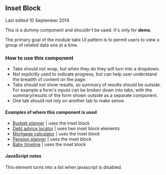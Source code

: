 ## Inset Block

Last edited 10 September 2014

This is a dummy component and shouldn't be used. It's only for **demo**.

The primary goal of the module tabs UI pattern is to permit users to view a group of
related data one at a time.

### How to use this component

- Tabs should not wrap, but when they do they will turn into a dropdown.
- Not explicitly used to indicate progress, but can help user  understand the breadth
of content on the page.
- Tabs should not show results, so summary of results should be outside. For
example a form's inputs can be broken down into tabs, with the summary/results
of the form shown outside as a separate component.
- One tab should not rely on another tab to make sense.

#### Examples of where this component is used

- [Budget planner](http://www.google.com) | uses the inset block
- [Debt advice locator](http://www.google.com) | uses two inset block elements
- [Mortgage calculator](http://www.google.com) | uses the inset block
- [Pension planner](http://www.google.com) | uses the inset block
- [Baby timeline](http://www.google.com) | uses the inset block

#### JavaScript notes

This element turns into a list when javascript is disabled.
